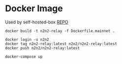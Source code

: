 # Docker Image

Used by self-hosted-box [REPO](https://github.com/getzion/self-hosted-box)

```
docker build -t n2n2-relay -f Dockerfile.mainnet .

docker login -u n2n2
docker tag n2n2-relay:latest n2n2/n2n2-relay:latest  
docker push n2n2/n2n2-relay:latest 

docker-compose up
```

